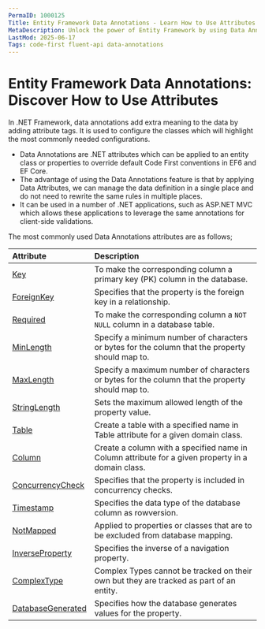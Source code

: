 ```yaml
---
PermaID: 1000125
Title: Entity Framework Data Annotations - Learn How to Use Attributes
MetaDescription: Unlock the power of Entity Framework by using Data Annotations in your entities and properties. Learn how to map your entities and properties to your model through attributes.
LastMod: 2025-06-17
Tags: code-first fluent-api data-annotations
---
```


# Entity Framework Data Annotations: Discover How to Use Attributes

In .NET Framework, data annotations add extra meaning to the data by adding attribute tags. It is used to configure the classes which will highlight the most commonly needed configurations.

 - Data Annotations are .NET attributes which can be applied to an entity class or properties to override default Code First conventions in EF6 and EF Core.
 - The advantage of using the Data Annotations feature is that by applying Data Attributes, we can manage the data definition in a single place and do not need to rewrite the same rules in multiple places.
 - It can be used in a number of .NET applications, such as ASP.NET MVC which allows these applications to leverage the same annotations for client-side validations.

The most commonly used Data Annotations attributes are as follows;

|Attribute     	|Description    |
|:------------- |:--------------|
|<a href="{{ site.github.url }}/key">Key</a> |To make the corresponding column a primary key (PK) column in the database.|
|<a href="{{ site.github.url }}/foreign-key">ForeignKey</a> |Specifies that the property is the foreign key in a relationship.|
|<a href="{{ site.github.url }}/required">Required</a> |To make the corresponding column a `NOT NULL` column in a database table.|
|<a href="{{ site.github.url }}/min-length">MinLength</a> |Specify a minimum number of characters or bytes for the column that the property should map to.|
|<a href="{{ site.github.url }}/max-length">MaxLength</a> |Specify a maximum number of characters or bytes for the column that the property should map to.|
|<a href="{{ site.github.url }}/string-length">StringLength</a> |Sets the maximum allowed length of the property value.|
|<a href="{{ site.github.url }}/table">Table</a> |Create a table with a specified name in Table attribute for a given domain class.|
|<a href="{{ site.github.url }}/column">Column</a> |Create a column with a specified name in Column attribute for a given property in a domain class.|
|<a href="{{ site.github.url }}/concurrency-check">ConcurrencyCheck</a> |Specifies that the property is included in concurrency checks.|
|<a href="{{ site.github.url }}/time-stamp">Timestamp</a> |Specifies the data type of the database column as rowversion.|
|<a href="{{ site.github.url }}/not-mapped">NotMapped</a> |Applied to properties or classes that are to be excluded from database mapping.|
|<a href="{{ site.github.url }}/inverse-property">InverseProperty</a> |Specifies the inverse of a navigation property.|
|<a href="{{ site.github.url }}/complex-type">ComplexType</a> |Complex Types cannot be tracked on their own but they are tracked as part of an entity. |
|<a href="{{ site.github.url }}/database-generated">DatabaseGenerated</a> |Specifies how the database generates values for the property.|